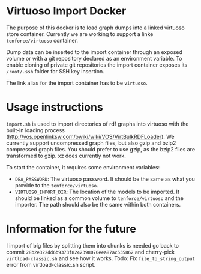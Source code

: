 # Virtuoso Import Docker

The purpose of this docker is to load graph dumps into a linked virtuoso store container.
Currently we are working to support a linke `tenforce/virtuoso` container.

Dump data can be inserted to the import container through an exposed volume or with a git repository declared as an environment variable.
To enable cloning of private git repositories the import container exposes its `/root/.ssh` folder for SSH key insertion.

The link alias for the import container has to be `virtuoso`.

# Usage instructions

`import.sh` is used to import directories of rdf graphs into virtuoso with the built-in loading process (http://vos.openlinksw.com/owiki/wiki/VOS/VirtBulkRDFLoader).
We currently support uncompressed graph files, but also gzip and bzip2 compressed graph files. You should prefer to use gzip, as the bzip2 files are transformed to gzip. xz does currently not work.

To start the container, it requires some environment variables:

- `DBA_PASSWORD`: The virtuoso password. It should be the same as what you provide to the `tenforce/virtuoso`.
- `VIRTUOSO_IMPORT_DIR`: The location of the models to be imported. It should be linked as a common volume to `tenforce/virtuoso` and the importer. The path should also be the same within both containers.

# Information for the future

I import of big files by splitting them into chunks is needed go back to commit `28b2e322dd6b9373f8242398070eea87ac535862` and cherry-pick `virtload-classic.sh` and see how it works. Todo: Fix `file_to_string_output` error from virtload-classic.sh script.
